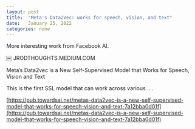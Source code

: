 ```yaml
---
layout: post
title:  "Meta's Data2Vec: works for speech, vision, and text"
date:   January 25, 2022
categories: none
---
```


More interesting work from Facebook AI.


￼
JRODTHOUGHTS.MEDIUM.COM

Meta’s Data2vec is a New Self-Supervised Model that Works for Speech, Vision and Text


This is the first SSL model that can work across various ....


[https://pub.towardsai.net/metas-data2vec-is-a-new-self-supervised-model-that-works-for-speech-vision-and-text-7a12bba0d01f](https://pub.towardsai.net/metas-data2vec-is-a-new-self-supervised-model-that-works-for-speech-vision-and-text-7a12bba0d01f)

 

